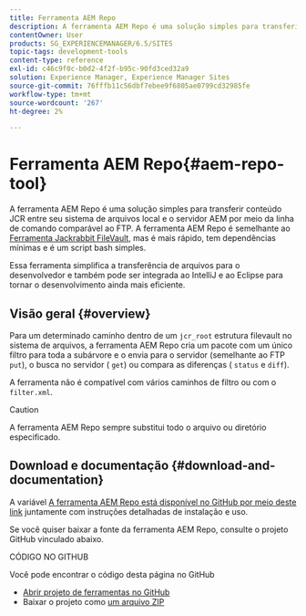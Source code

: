 ```yaml
---
title: Ferramenta AEM Repo
description: A ferramenta AEM Repo é uma solução simples para transferir conteúdo JCR entre seu sistema de arquivos local e o servidor AEM por meio da linha de comando comparável ao FTP. A ferramenta AEM Repo é semelhante à ferramenta Jackrabbit FileVault, mas é mais rápida, tem dependências mínimas e é um script bash simples.
contentOwner: User
products: SG_EXPERIENCEMANAGER/6.5/SITES
topic-tags: development-tools
content-type: reference
exl-id: c46c9f0c-b0d2-4f2f-b95c-90fd3ced32a9
solution: Experience Manager, Experience Manager Sites
source-git-commit: 76fffb11c56dbf7ebee9f6805ae0799cd32985fe
workflow-type: tm+mt
source-wordcount: '267'
ht-degree: 2%

---
```


# Ferramenta AEM Repo{#aem-repo-tool}

A ferramenta AEM Repo é uma solução simples para transferir conteúdo JCR entre seu sistema de arquivos local e o servidor AEM por meio da linha de comando comparável ao FTP. A ferramenta AEM Repo é semelhante ao [Ferramenta Jackrabbit FileVault](/help/sites-developing/ht-vlttool.md), mas é mais rápido, tem dependências mínimas e é um script bash simples.

Essa ferramenta simplifica a transferência de arquivos para o desenvolvedor e também pode ser integrada ao IntelliJ e ao Eclipse para tornar o desenvolvimento ainda mais eficiente.

## Visão geral {#overview}

Para um determinado caminho dentro de um `jcr_root` estrutura filevault no sistema de arquivos, a ferramenta AEM Repo cria um pacote com um único filtro para toda a subárvore e o envia para o servidor (semelhante ao FTP `put`), o busca no servidor ( `get`) ou compara as diferenças ( `status` e `diff`).

A ferramenta não é compatível com vários caminhos de filtro ou com o `filter.xml`.

>[!CAUTION]
>
>A ferramenta AEM Repo sempre substitui todo o arquivo ou diretório especificado.

## Download e documentação {#download-and-documentation}

A variável [A ferramenta AEM Repo está disponível no GitHub por meio deste link](https://github.com/Adobe-Marketing-Cloud/tools/tree/master/repo) juntamente com instruções detalhadas de instalação e uso.

Se você quiser baixar a fonte da ferramenta AEM Repo, consulte o projeto GitHub vinculado abaixo.

CÓDIGO NO GITHUB

Você pode encontrar o código desta página no GitHub

* [Abrir projeto de ferramentas no GitHub](https://github.com/Adobe-Marketing-Cloud/tools)
* Baixar o projeto como [um arquivo ZIP](https://github.com/Adobe-Marketing-Cloud/tools/archive/master.zip)
